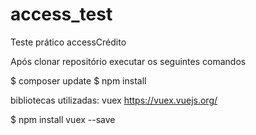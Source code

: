 # access_test
Teste prático accessCrédito

Após clonar repositório executar os seguintes comandos

$ composer update
$ npm install

bibliotecas utilizadas: vuex 
https://vuex.vuejs.org/

$ npm install vuex --save

